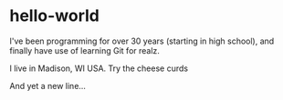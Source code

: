 # hello-world

I've been programming for over 30 years (starting in high school), and finally have use of learning Git for realz.

I live in Madison, WI USA. Try the cheese curds

And yet a new line...
